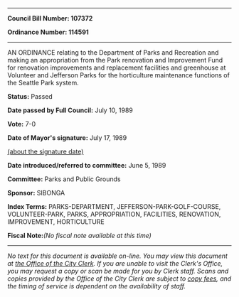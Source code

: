 

********

**Council Bill Number: 107372**
   
**Ordinance Number: 114591**
********

 AN ORDINANCE relating to the Department of Parks and Recreation and making an appropriation from the Park renovation and Improvement Fund for renovation improvements and replacement facilities and greenhouse at Volunteer and Jefferson Parks for the horticulture maintenance functions of the Seattle Park system.

**Status:** Passed
   
**Date passed by Full Council:** July 10, 1989
   
**Vote:** 7-0
   
**Date of Mayor's signature:** July 17, 1989
   
[(about the signature date)](/~public/approvaldate.htm)
   
   
   
**Date introduced/referred to committee:** June 5, 1989
   
**Committee:** Parks and Public Grounds
   
**Sponsor:** SIBONGA
   
   
**Index Terms:** PARKS-DEPARTMENT, JEFFERSON-PARK-GOLF-COURSE, VOLUNTEER-PARK, PARKS, APPROPRIATION, FACILITIES, RENOVATION, IMPROVEMENT, HORTICULTURE

**Fiscal Note:**_(No fiscal note available at this time)_
********

_No text for this document is available on-line. You may view this document at [the Office of the City Clerk](http://www.seattle.gov/leg/clerk/contactUs.htm). If you are unable to visit the Clerk's Office, you may request a copy or scan be made for you by Clerk staff. Scans and copies provided by the Office of the City Clerk are subject to [copy fees](http://clerk.seattle.gov/~public/clerkfees.htm), and the timing of service is dependent on the availability of staff._


